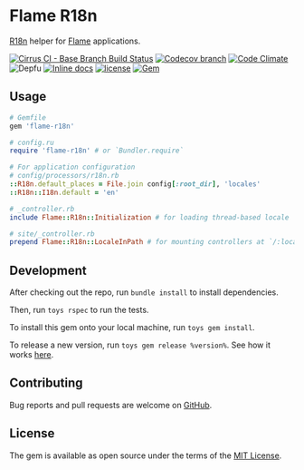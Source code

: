 # Flame R18n

[R18n](https://github.com/ai/r18n) helper for
[Flame](https://github.com/AlexWayfer/flame) applications.

[![Cirrus CI - Base Branch Build Status](https://img.shields.io/cirrus/github/AlexWayfer/flame-r18n?style=flat-square)](https://cirrus-ci.com/github/AlexWayfer/flame-r18n)
[![Codecov branch](https://img.shields.io/codecov/c/github/AlexWayfer/flame-r18n/master.svg?style=flat-square)](https://codecov.io/gh/AlexWayfer/flame-r18n)
[![Code Climate](https://img.shields.io/codeclimate/maintainability/AlexWayfer/flame-r18n.svg?style=flat-square)](https://codeclimate.com/github/AlexWayfer/flame-r18n)
![Depfu](https://img.shields.io/depfu/AlexWayfer/flame-r18n?style=flat-square)
[![Inline docs](https://inch-ci.org/github/AlexWayfer/flame-r18n.svg?branch=master)](https://inch-ci.org/github/AlexWayfer/flame-r18n)
[![license](https://img.shields.io/github/license/AlexWayfer/flame-r18n.svg?style=flat-square)](https://github.com/AlexWayfer/flame-r18n/blob/master/LICENSE.txt)
[![Gem](https://img.shields.io/gem/v/flame-r18n.svg?style=flat-square)](https://rubygems.org/gems/flame-r18n)

## Usage

```ruby
# Gemfile
gem 'flame-r18n'

# config.ru
require 'flame-r18n' # or `Bundler.require`

# For application configuration
# config/processors/r18n.rb
::R18n.default_places = File.join config[:root_dir], 'locales'
::R18n::I18n.default = 'en'

# _controller.rb
include Flame::R18n::Initialization # for loading thread-based locale

# site/_controller.rb
prepend Flame::R18n::LocaleInPath # for mounting controllers at `/:locale`
```

## Development

After checking out the repo, run `bundle install` to install dependencies.

Then, run `toys rspec` to run the tests.

To install this gem onto your local machine, run `toys gem install`.

To release a new version, run `toys gem release %version%`.
See how it works [here](https://github.com/AlexWayfer/gem_toys#release).

## Contributing

Bug reports and pull requests are welcome on [GitHub](https://github.com/AlexWayfer/flame-r18n).

## License

The gem is available as open source under the terms of the
[MIT License](https://opensource.org/licenses/MIT).
